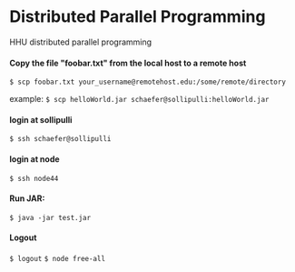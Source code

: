 # Distributed Parallel Programming
HHU distributed parallel programming

#### Copy the file "foobar.txt" from the local host to a remote host 
`$ scp foobar.txt your_username@remotehost.edu:/some/remote/directory`

example: `$ scp helloWorld.jar schaefer@sollipulli:helloWorld.jar` 

#### login at sollipulli
`$ ssh schaefer@sollipulli`

#### login at node
`$ ssh node44`

#### Run JAR:
`$ java -jar test.jar`

#### Logout
`$ logout`
`$ node free-all`

